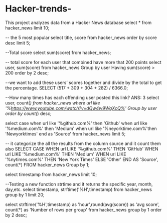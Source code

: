 # Hacker-trends-
This project analyzes data from a Hacker News database
select * from hacker_news
limit 10; 

-- the 5 most popular 
 select title, score from hacker_news
 order by score desc
 limit 5; 

--Total score 
select sum(score) from hacker_news; 

-- total score for each user that combined have more that 200 points 
select user, sum(score)
from hacker_news
Group by user
Having sum(score) > 200
order by 2 desc; 

--we want to add these users’ scores together and divide by the total to get the percentage.
SELECT (517 + 309 + 304 + 282) / 6366.0;

--How many times has each offending user posted this link? ANS: 3 
select user, count(*) from hacker_news
where url like '%https://www.youtube.com/watch?v=dQw4w9WgXcQ%'
Group by user
order by count(*) desc;

select case 
  when url like '%github.com%' then 'Github'
  when url like '%medium.com%' then 'Medium'
  when url like '%neyorktime.com%'then 'Newyorktimes'
end as 'Source'
from hacker_news
limit 5;

-- it categorize the all the results from the column source and it count them also
SELECT CASE
   WHEN url LIKE '%github.com%' THEN 'GitHub'
   WHEN url LIKE '%medium.com%' THEN 'Medium'
   WHEN url LIKE '%nytimes.com%' THEN 'New York Times'
   ELSE 'Other'
  END AS 'Source',
  count(*)
FROM hacker_news
Group by 1;

select timestamp
from hacker_news
limit 10; 

--Testing a new function strtime and it returns the specific year, month, day,etc. 
select timestamp, 
strftime('%H',timestamp)
from hacker_news
group by 1 
limit 20; 

select strftime('%H',timestamp) as 'hour',round(avg(score)) as 'avg score', 
count(*) as 'Number of rows per group'
from hacker_news
group by 1
order by 2 desc;




